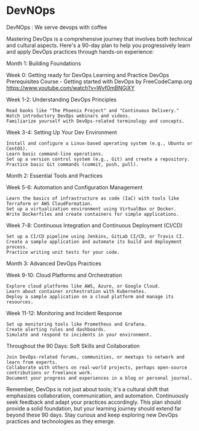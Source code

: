 # DevNOps
DevNOps : We serve devops with coffee

Mastering DevOps is a comprehensive journey that involves both technical and cultural aspects. Here's a 90-day plan to help you progressively learn and apply DevOps practices through hands-on experience:

Month 1: Building Foundations

Week 0: Getting ready for DevOps Learning and Practice
    DevOps Prerequisites Course - Getting started with DevOps by FreeCodeCamp.org
    https://www.youtube.com/watch?v=Wvf0mBNGjXY    

Week 1-2: Understanding DevOps Principles

    Read books like "The Phoenix Project" and "Continuous Delivery."
    Watch introductory DevOps webinars and videos.
    Familiarize yourself with DevOps-related terminology and concepts.

Week 3-4: Setting Up Your Dev Environment

    Install and configure a Linux-based operating system (e.g., Ubuntu or CentOS).
    Learn basic command-line operations.
    Set up a version control system (e.g., Git) and create a repository.
    Practice basic Git commands (commit, push, pull).

Month 2: Essential Tools and Practices

Week 5-6: Automation and Configuration Management

    Learn the basics of infrastructure as code (IaC) with tools like Terraform or AWS CloudFormation.
    Set up a virtualization environment using VirtualBox or Docker.
    Write Dockerfiles and create containers for simple applications.

Week 7-8: Continuous Integration and Continuous Deployment (CI/CD)

    Set up a CI/CD pipeline using Jenkins, GitLab CI/CD, or Travis CI.
    Create a sample application and automate its build and deployment process.
    Practice writing unit tests for your code.

Month 3: Advanced DevOps Practices

Week 9-10: Cloud Platforms and Orchestration

    Explore cloud platforms like AWS, Azure, or Google Cloud.
    Learn about container orchestration with Kubernetes.
    Deploy a sample application on a cloud platform and manage its resources.

Week 11-12: Monitoring and Incident Response

    Set up monitoring tools like Prometheus and Grafana.
    Create alerting rules and dashboards.
    Simulate and respond to incidents in your environment.

Throughout the 90 Days: Soft Skills and Collaboration

    Join DevOps-related forums, communities, or meetups to network and learn from experts.
    Collaborate with others on real-world projects, perhaps open-source contributions or freelance work.
    Document your progress and experiences in a blog or personal journal.

Remember, DevOps is not just about tools; it's a cultural shift that emphasizes collaboration, communication, and automation. Continuously seek feedback and adapt your practices accordingly. This plan should provide a solid foundation, but your learning journey should extend far beyond these 90 days. Stay curious and keep exploring new DevOps practices and technologies as they emerge.
